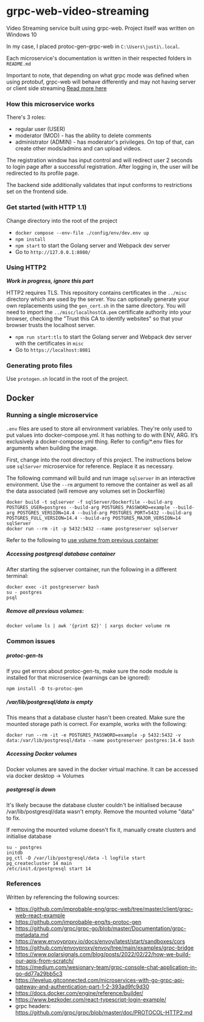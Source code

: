 # grpc-web-video-streaming

Video Streaming service built using grpc-web. Project itself was written on Windows 10

In my case, I placed protoc-gen-grpc-web in `C:\Users\justi\.local`.

Each microservice's documentation is written in their respected folders in `README.md`

Important to note, that depending on what grpc mode was defined when using protobuf, grpc-web will behave differently and may not having server or client side streaming
[Read more here](https://github.com/grpc/grpc-web#wire-format-mode)


### How this microservice works

There's 3 roles:
- regular user (USER)
- moderator (MOD) - has the ability to delete comments
- administrator (ADMIN) - has moderator's privileges. On top of that, can create other mods/admins and can upload videos.

The registration window has input control and will redirect user 2 seconds to login page after a successful registration. After logging in, the user will be redirected to its profile page.

The backend side additionally validates that input conforms to restrictions set on the frontend side.


### Get started (with HTTP 1.1)

Change directory into the root of the project
* `docker compose --env-file ./config/env/dev.env up`
* `npm install`
* `npm start` to start the Golang server and Webpack dev server
* Go to `http://127.0.0.1:8080/`

### Using HTTP2

***Work in progress, ignore this part***

HTTP2 requires TLS. This repository contains certificates in the `../misc` directory which are used by the server. You can optionally generate your own replacements using the `gen_cert.sh` in the same directory.
You will need to import the `../misc/localhostCA.pem` certificate authority into your browser, checking the "Trust this CA to identify websites" so that your browser trusts the localhost server.

<!-- * `docker compose --env-file ./config/env/prod.env up` -->
* `npm run start:tls` to start the Golang server and Webpack dev server with the certificates in `misc`
* Go to `https://localhost:8081`

### Generating proto files

Use `protogen.sh` locatd in the root of the project.

## Docker

### Running a single microservice

`.env` files are used to store all environment variables. They're only used to put values into docker-compose.yml. It has nothing to do with ENV, ARG. It’s exclusively a docker-compose.yml thing. Refer to config/*.env files for arguments when building the image.

First, change into the root directory of this project. The instructions below use `sqlServer` microservice for reference. Replace it as necessary.

The following command will build and run image `sqlserver` in an interactive environment.
Use the `--rm` argument to remove the container as well as all the data associated (will remove any volumes set in Dockerfile)
```
docker build -t sqlserver -f sqlServer/Dockerfile --build-arg POSTGRES_USER=postgres --build-arg POSTGRES_PASSWORD=example --build-arg POSTGRES_VERSION=14.4 --build-arg POSTGRES_PORT=5432 --build-arg POSTGRES_FULL_VERSION=14.4 --build-arg POSTGRES_MAJOR_VERSION=14  sqlServer
docker run --rm -it -p 5432:5432 --name postgreserver sqlserver
```

Refer to the following to [use volume from previous container](https://github.com/moby/moby/issues/30647#issuecomment-277048695)


##### Accessing postgresql database container

After starting the sqlserver container, run the following in a different terminal:
```
docker exec -it postgreserver bash
su - postgres
psql
```

##### Remove all previous volumes:

```
docker volume ls | awk '{print $2}' | xargs docker volume rm
```


### Common issues

##### protoc-gen-ts

If you get errors about protoc-gen-ts, make sure the node module is installed for that microservice (warnings can be ignored):
```
npm install -D ts-protoc-gen
```

##### /var/lib/postgresql/data is empty

This means that a database cluster hasn't been created. Make sure the mounted storage path is correct. For example, works with the following:
```
docker run --rm -it -e POSTGRES_PASSWORD=example -p 5432:5432 -v data:/var/lib/postgresql/data --name postgreserver postgres:14.4 bash
```

##### Accessing Docker volumes

Docker volumes are saved in the docker virtual machine. It can be accessed via docker desktop -> Volumes

##### postgresql is down

It's likely because the database cluster couldn't be initialised because /var/lib/postgresql/data wasn't empty. Remove the mounted volume "data" to fix.

If removing the mounted volume doesn't fix it, manually create clusters and initialise database
```
su - postgres
initdb
pg_ctl -D /var/lib/postgresql/data -l logfile start
pg_createcluster 14 main
/etc/init.d/postgresql start 14
```

### References

Written by referencing the following sources:
* https://github.com/improbable-eng/grpc-web/tree/master/client/grpc-web-react-example
* https://github.com/improbable-eng/ts-protoc-gen
* https://github.com/grpc/grpc-go/blob/master/Documentation/grpc-metadata.md
* https://www.envoyproxy.io/docs/envoy/latest/start/sandboxes/cors
* https://github.com/envoyproxy/envoy/tree/main/examples/grpc-bridge
* https://www.polarsignals.com/blog/posts/2022/02/22/how-we-build-our-apis-from-scratch/
* https://medium.com/wesionary-team/grpc-console-chat-application-in-go-dd77a29bb5c3
* https://levelup.gitconnected.com/microservices-with-go-grpc-api-gateway-and-authentication-part-1-2-393ad9fc9d30
* https://docs.docker.com/engine/reference/builder/
* https://www.bezkoder.com/react-typescript-login-example/
* grpc headers: https://github.com/grpc/grpc/blob/master/doc/PROTOCOL-HTTP2.md